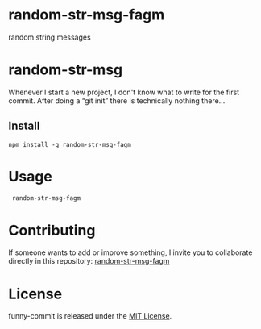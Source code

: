 # random-str-msg-fagm
random string messages

# random-str-msg

Whenever I start a new project, I don't know what to write for the first commit. After doing a “git init” there is technically nothing there...

## Install

```npm
npm install -g random-str-msg-fagm
```

# Usage

```bash
 random-str-msg-fagm
```

# Contributing

If someone wants to add or improve something, I invite you to collaborate directly in this repository: [random-str-msg-fagm](https://github.com/gndx/random-str-msg-fagmra)

# License

funny-commit is released under the [MIT License](https://opensource.org/licenses/MIT).